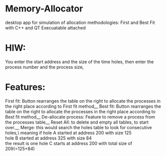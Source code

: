 # Memory-Allocator
desktop app for simulation of allocation methodologies: First and Best Fit with C++ and QT
Execuatable attached
# HIW:
You enter the start address and the size of the time holes, then enter the process number and the process size,
# Features: 
First fit: Button rearranges the table on the right to allocate the processes in the right place according to First fit method__
Best fit: Button rearranges the table on the right to allocate the processes in the right place according to Best fit method__
De-allocate process: Feature to remove a process from the processes table__
Reset All: to delete and empty all tables, to start over.__
Merge: this would search the holes table to look for consecutive holes,\ 
  meaning if hole A started at address 200 with size 125\
              hole B started at address 325 with size 84\
              the result is one hole C starts at address 200 with total size of 209(=125+84)   
